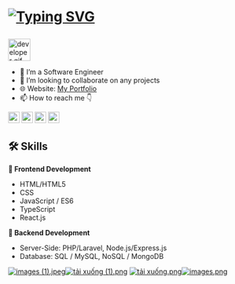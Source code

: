 #



<h1>
  
[![Typing SVG](https://readme-typing-svg.herokuapp.com?font='Belanosima'%2C+sans-serif&weight=900&size=25&duration=3000&pause=2000&color=blue&width=435&lines=Hi+%F0%9F%91%8B%2C+I%E2%80%99m+DevDien+Vietnam;Palestine+Vietnam+freedom🇻🇳🇵🇸!+%F0%9F%98%8A)](https://git.io/typing-svg)

</h1>

<img src="https://github.com/HalemoGPA/HalemoGPA/blob/main/images/Developer.gif" alt="developer gif"  height="45px">

- 👀 I’m a Software Engineer
- 💞️ I’m looking to collaborate on any projects
- 🌐 Website: [My Portfolio](https://www.youtube.com/@DevDienMining/)
- 📫 How to reach me 👇
<p>
    <a href="https://www.youtube.com/@DevDienMining"><img src="https://img.shields.io/badge/YouTube-FF0000?style=for-the-badge&logo=youtube&logoColor=white" height=23></a>
    <a href="https://t.me/+wc_LOjYOlB83Mzk9"><img src="https://img.shields.io/badge/Telegram-2CA5E0?style=for-the-badge&logo=telegram&logoColor=white" height=23></a>
    <a href="https://zalo.me/0899717143"><img src="https://img.shields.io/badge/Zalo-2E7D32?style=for-the-badge&logo=zalo&logoColor=white" height=23></a>
  <a href="https://discord.gg/nYUzxQV4"><img src="https://img.shields.io/badge/Discord-7289DA?style=for-the-badge&logo=discord&logoColor=white" height=23></a>
</p>



## 🛠 Skills

**🎨 Frontend Development**
- HTML/HTML5
- CSS
- JavaScript / ES6 
- TypeScript
- React.js

**📌 Backend Development**
- Server-Side: PHP/Laravel, Node.js/Express.js
- Database: SQL / MySQL, NoSQL / MongoDB 

<a href="https://www.imagebam.com/view/MEX61VU" target="_blank"><img src="https://thumbs4.imagebam.com/66/57/c0/MEX61VU_t.jpeg" alt="images (1).jpeg"/></a><a href="https://www.imagebam.com/view/MEX61VV" target="_blank"><img src="https://thumbs4.imagebam.com/c2/26/b3/MEX61VV_t.png" alt="tải xuống (1).png"/></a>
<a href="https://www.imagebam.com/view/MEX61V3" target="_blank"><img src="https://thumbs4.imagebam.com/d7/5a/44/MEX61V3_t.png" alt="tải xuống.png"/></a><a href="https://www.imagebam.com/view/MEX61V4" target="_blank"><img src="https://thumbs4.imagebam.com/11/99/56/MEX61V4_t.png" alt="images.png"/></a>
